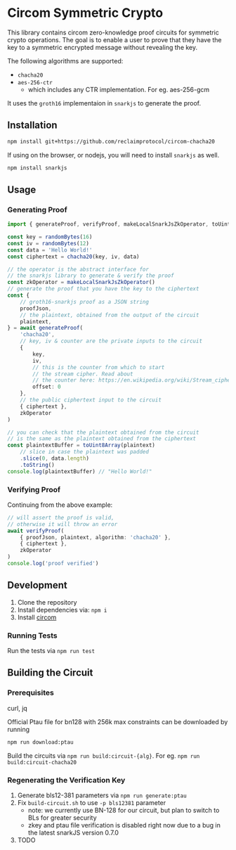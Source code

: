 # Circom Symmetric Crypto

This library contains circom zero-knowledge proof circuits for symmetric crypto operations. The goal is to enable a user to prove that they have the key to a symmetric encrypted message without revealing the key.

The following algorithms are supported:
- `chacha20`
- `aes-256-ctr`
	- which includes any CTR implementation. For eg. aes-256-gcm

It uses the `groth16` implementaion in `snarkjs` to generate the proof.

## Installation

```bash
npm install git+https://github.com/reclaimprotocol/circom-chacha20
```

If using on the browser, or nodejs, you will need to install `snarkjs` as well.

```bash
npm install snarkjs
```

## Usage

### Generating Proof

```ts
import { generateProof, verifyProof, makeLocalSnarkJsZkOperator, toUint8Array } from '@reclaimprotocol/circom-symmetric-crypto'

const key = randomBytes(16)
const iv = randomBytes(12)
const data = 'Hello World!'
const ciphertext = chacha20(key, iv, data)

// the operator is the abstract interface for
// the snarkjs library to generate & verify the proof
const zkOperator = makeLocalSnarkJsZkOperator()
// generate the proof that you have the key to the ciphertext
const {
	// groth16-snarkjs proof as a JSON string
	proofJson,
	// the plaintext, obtained from the output of the circuit
	plaintext,
} = await generateProof(
	'chacha20',
	// key, iv & counter are the private inputs to the circuit
	{
		key,
		iv,
		// this is the counter from which to start
		// the stream cipher. Read about
		// the counter here: https://en.wikipedia.org/wiki/Stream_cipher
		offset: 0
	},
	// the public ciphertext input to the circuit
	{ ciphertext },
	zkOperator
)

// you can check that the plaintext obtained from the circuit
// is the same as the plaintext obtained from the ciphertext
const plaintextBuffer = toUint8Array(plaintext)
	// slice in case the plaintext was padded
	.slice(0, data.length)
	.toString()
console.log(plaintextBuffer) // "Hello World!"
```

### Verifying Proof

Continuing from the above example:

```ts
// will assert the proof is valid,
// otherwise it will throw an error
await verifyProof(
	{ proofJson, plaintext, algorithm: 'chacha20' },
	{ ciphertext },
	zkOperator
)
console.log('proof verified')

```

## Development

1. Clone the repository
2. Install dependencies via: `npm i`
3. Install [circom](https://docs.circom.io/getting-started/installation/)

### Running Tests

Run the tests via `npm run test`

## Building the Circuit

### Prerequisites
curl, jq

Official Ptau file for bn128 with 256k max constraints can be downloaded by running
```bash
npm run download:ptau
```

Build the circuits via `npm run build:circuit-{alg}`.
For eg. `npm run build:circuit-chacha20`

### Regenerating the Verification Key

1. Generate bls12-381 parameters via `npm run generate:ptau`
2. Fix `build-circuit.sh` to use `-p bls12381` parameter
   - note: we currently use BN-128 for our circuit, but plan to switch to BLs for greater security
   - zkey and ptau file verification is disabled right now due to a bug in the latest snarkJS version 0.7.0
3. TODO